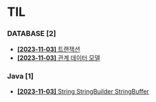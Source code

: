 # TIL
 
### DATABASE [2]
- [**[2023-11-03]**  트랜잭션](https://github.com/A-lass/TIL/blob/main/DATABASE/트랜잭션.md)
- [**[2023-11-03]**  관계 데이터 모델](https://github.com/A-lass/TIL/blob/main/DATABASE/관계_데이터_모델.md)
### Java [1]
- [**[2023-11-03]**  String StringBuilder StringBuffer](https://github.com/A-lass/TIL/blob/main/Java/String_StringBuilder_StringBuffer.md)
